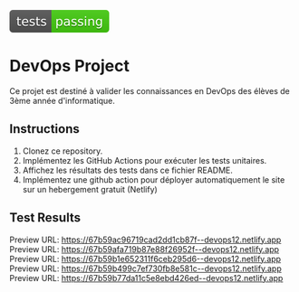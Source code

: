 ![Test Status](test-status.svg)
# DevOps Project

Ce projet est destiné à valider les connaissances en DevOps des élèves de 3ème année d'informatique.

## Instructions

1. Clonez ce repository.
2. Implémentez les GitHub Actions pour exécuter les tests unitaires.
3. Affichez les résultats des tests dans ce fichier README.
4. Implémentez une github action pour déployer automatiquement le site sur un hebergement gratuit (Netlify)

## Test Results
Preview URL: https://67b59ac96719cad2dd1cb87f--devops12.netlify.app
Preview URL: https://67b59afa719b87e88f26952f--devops12.netlify.app
Preview URL: https://67b59b1e652311f6ceb295d6--devops12.netlify.app
Preview URL: https://67b59b499c7ef730fb8e581c--devops12.netlify.app
Preview URL: https://67b59b77da11c5e8ebd426ed--devops12.netlify.app
